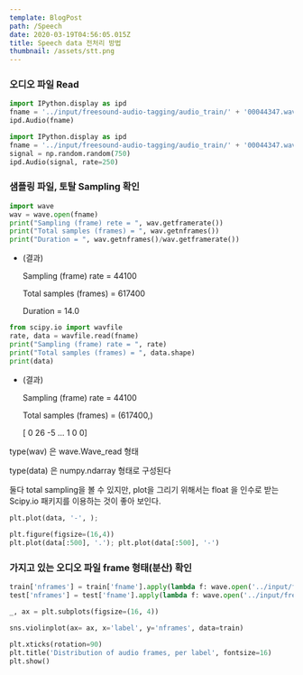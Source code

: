 ```yaml
---
template: BlogPost
path: /Speech
date: 2020-03-19T04:56:05.015Z
title: Speech data 전처리 방법
thumbnail: /assets/stt.png
---
```

### 오디오 파일 Read

```python
import IPython.display as ipd
fname = '../input/freesound-audio-tagging/audio_train/' + '00044347.wav'
ipd.Audio(fname)
```



```python
import IPython.display as ipd
fname = '../input/freesound-audio-tagging/audio_train/' + '00044347.wav'
signal = np.random.random(750)
ipd.Audio(signal, rate=250)
```

### 샘플링 파일, 토탈 Sampling 확인

```python
import wave
wav = wave.open(fname)
print("Sampling (frame) rete = ", wav.getframerate())
print("Total samples (frames) = ", wav.getnframes())
print("Duration = ", wav.getnframes()/wav.getframerate())
```

* (결과) 

  Sampling (frame) rate =  44100

  Total samples (frames) =  617400

  Duration =  14.0

```python
from scipy.io import wavfile
rate, data = wavfile.read(fname)
print("Sampling (frame) rate = ", rate)
print("Total samples (frames) = ", data.shape)
print(data)
```

* (결과) 

  Sampling (frame) rate =  44100

  Total samples (frames) =  (617400,)

  \[ 0 26 -5 ...  1  0  0]

type(wav)  은 wave.Wave_read 형태

type(data) 은 numpy.ndarray 형태로 구성된다





둘다 total sampling을 볼 수 있지만, plot을 그리기 위해서는 float 을 인수로 받는 Scipy.io 패키지를 이용하는 것이 좋아 보인다. 

```python
plt.plot(data, '-', );
       
plt.figure(figsize=(16,4))
plt.plot(data[:500], '.'); plt.plot(data[:500], '-')
```

### 가지고 있는 오디오 파일 frame 형태(분산) 확인

```python
train['nframes'] = train['fname'].apply(lambda f: wave.open('../input/freesound-audio-tagging/audio_train/'+f).getnframes())
test['nframes'] = test['fname'].apply(lambda f: wave.open('../input/freesound-audio-tagging/audio_test/'+f).getnframes())

_, ax = plt.subplots(figsize=(16, 4))

sns.violinplot(ax= ax, x='label', y='nframes', data=train)

plt.xticks(rotation=90)
plt.title('Distribution of audio frames, per label', fontsize=16)
plt.show()
```
